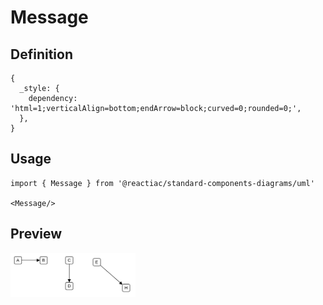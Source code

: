 # Message

## Definition

```
{
  _style: { 
    dependency: 'html=1;verticalAlign=bottom;endArrow=block;curved=0;rounded=0;',
  },
}
```

## Usage

```
import { Message } from '@reactiac/standard-components-diagrams/uml'

<Message/>
```

## Preview

<img src="./message.png" width="200"/>

